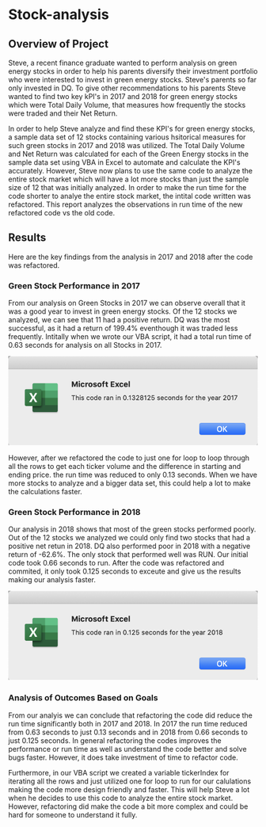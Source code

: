 # Stock-analysis

## Overview of Project

Steve, a recent finance graduate wanted to perform analysis on green energy stocks in order to help his parents diversify their investment portfolio who were interested to invest in green energy stocks. Steve's parents so far only invested in DQ. To give other recommendations to his parents Steve wanted to find two key kPI's in 2017 and 2018 for green energy stocks which were Total Daily Volume, that measures how frequently the stocks were traded and their Net Return.  

In order to help Steve analyze and find these KPI's for green energy stocks, a sample data set of 12 stocks containing various hsitorical measures for such green stocks in 2017 and 2018 was utilized. The Total Daily Volume and Net Return was calculated for each of the Green Energy stocks in the sample data set using VBA in Excel to automate and calculate the KPI's accurately. However, Steve now plans to use the same code to analyze the entire stock market which will have a lot more stocks than just the sample size of 12 that was initially analyzed. In order to make the run time for the code shorter to analye the entire stock market, the intital code written was refactored. This report analyzes the observations in run time of the new refactored code vs the old code. 
## Results

Here are the key findings from the analysis in 2017 and 2018 after the code was refactored.  

### Green Stock Performance in 2017

From our analysis on Green Stocks in 2017 we can observe overall that it was a good year to invest in green energy stocks. Of the 12 stocks we analyzed, we can see that 11 had a positive return. DQ was the most successful, as it had a return of 199.4% eventhough it was traded less frequently. Intitally when we wrote our VBA script, it had a total run time of 0.63 seconds for analysis on all Stocks in 2017. 

![](Resources/VBA_Challenge_2017.png)

However, after we refactored the code to just one for loop to loop through all the rows to get each ticker volume and the difference in starting and ending price. the run time was reduced to only 0.13 seconds. When we have more stocks to analyze and a bigger data set, this could help a lot to make the calculations faster. 

### Green Stock Performance in 2018

Our analysis in 2018 shows that most of the green stocks performed poorly. Out of the 12 stocks we analyzed we could only find two stocks that had a positive net retun in 2018. DQ also performed poor in 2018 with a negative return of -62.6%. The only stock that performed well was RUN. Our initial code took 0.66 seconds to run. After the code was refactored and commited, it only took 0.125 seconds to exceute and give us the results making our analysis faster. 

![](Resources/VBA_Challenge_2018.png)

### Analysis of Outcomes Based on Goals

From our analyis we can conclude that refactoring the code did reduce the run time significantly both in 2017 and 2018. In 2017 the run time reduced from 0.63 seconds to just 0.13 seconds and in 2018 from 0.66 seconds to just 0.125 seconds. In general refactoring the codes improves the performance or run time as well as understand the code better and solve bugs faster. However, it does take investment of time to refactor code. 

Furthermore, in our VBA script we created a variable tickerIndex for iterating all the rows and just utilized one for loop to run for our calulations making the code more design friendly and faster. This will help Steve a lot when he decides to use this code to analyze the entire stock market. However, refactoring did make the code a bit more complex and could be hard for someone to understand it fully.
